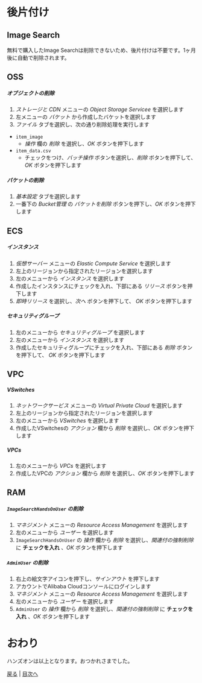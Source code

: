 # 後片付け
## Image Search
無料で購入したImage Searchは削除できないため、後片付けは不要です。1ヶ月後に自動で削除されます。

## OSS
##### オブジェクトの削除
1. *ストレージと CDN* メニューの *Object Storage Servicee* を選択します
1. 左メニューの *バケット* から作成したバケットを選択します
1. *ファイル* タブを選択し、次の通り削除処理を実行します
  * `item_image`
    * *操作* 欄の *削除* を選択し、*OK* ボタンを押下します
  * `item_data.csv`
    * チェックをつけ、*バッチ操作* ボタンを選択し、*削除* ボタンを押下して、*OK* ボタンを押下します

##### バケットの削除
1. *基本設定* タブを選択します
1. 一番下の *Bucket管理* の *バケットを削除* ボタンを押下し、*OK* ボタンを押下します

## ECS
##### インスタンス
1. *仮想サーバー* メニューの *Elastic Compute Service* を選択します
1. 左上のリージョンから指定されたリージョンを選択します
1. 左のメニューから *インスタンス* を選択します
1. 作成したインスタンスにチェックを入れ、下部にある *リリース* ボタンを押下します
1. *即時リリース* を選択し、*次へ* ボタンを押下して、 *OK* ボタンを押下します

##### セキュリティグループ
1. 左のメニューから *セキュリティグループ* を選択します
1. 左のメニューから *インスタンス* を選択します
1. 作成したセキュリティグループにチェックを入れ、下部にある *削除* ボタンを押下して、 *OK* ボタンを押下します

## VPC
##### VSwitches
1. *ネットワークサービス* メニューの *Virtual Private Cloud* を選択します
1. 左上のリージョンから指定されたリージョンを選択します
1. 左のメニューから *VSwitches* を選択します
1. 作成したVSwitchesの *アクション* 欄から *削除* を選択し、*OK* ボタンを押下します

##### VPCs
1. 左のメニューから *VPCs* を選択します
1. 作成したVPCの *アクション* 欄から *削除* を選択し、*OK* ボタンを押下します

## RAM
##### `ImageSearchHandsOnUser` の削除
1. *マネジメント* メニューの *Resource Access Management* を選択します
1. 左のメニューから *ユーザー* を選択します
1. `ImageSearchHandsOnUser` の *操作* 欄から *削除* を選択し、*関連付の強制削除* に **チェックを入れ** 、*OK* ボタンを押下します

##### `AdminUser` の削除
1. 右上の絵文字アイコンを押下し、*サインアウト* を押下します
1. アカウントでAlibaba Cloudコンソールにログインします
1. *マネジメント* メニューの *Resource Access Management* を選択します
1. 左のメニューから *ユーザー* を選択します
1. `AdminUser` の *操作* 欄から *削除* を選択し、*関連付の強制削除* に **チェックを入れ** 、*OK* ボタンを押下します

# おわり
ハンズオンは以上となります。おつかれさまでした。

[戻る](Step10.md) | [目次へ](README.md)
